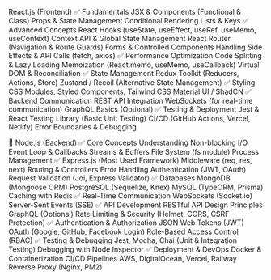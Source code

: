  React.js (Frontend)
✅ Fundamentals
JSX & Components (Functional & Class)
Props & State Management
Conditional Rendering
Lists & Keys
✅ Advanced Concepts
React Hooks (useState, useEffect, useRef, useMemo, useContext)
Context API & Global State Management
React Router (Navigation & Route Guards)
Forms & Controlled Components
Handling Side Effects & API Calls (fetch, axios)
✅ Performance Optimization
Code Splitting & Lazy Loading
Memoization (React.memo, useMemo, useCallback)
Virtual DOM & Reconciliation
✅ State Management
Redux Toolkit (Reducers, Actions, Store)
Zustand / Recoil (Alternative State Management)
✅ Styling
CSS Modules, Styled Components, Tailwind CSS
Material UI / ShadCN
✅ Backend Communication
REST API Integration
WebSockets (for real-time communication)
GraphQL Basics (Optional)
✅ Testing & Deployment
Jest & React Testing Library (Basic Unit Testing)
CI/CD (GitHub Actions, Vercel, Netlify)
Error Boundaries & Debugging



🔹 Node.js (Backend)
✅ Core Concepts
Understanding Non-blocking I/O
Event Loop & Callbacks
Streams & Buffers
File System (fs module)
Process Management
✅ Express.js (Most Used Framework)
Middleware (req, res, next)
Routing & Controllers
Error Handling
Authentication (JWT, OAuth)
Request Validation (Joi, Express Validator)
✅ Databases
MongoDB (Mongoose ORM)
PostgreSQL (Sequelize, Knex)
MySQL (TypeORM, Prisma)
Caching with Redis
✅ Real-Time Communication
WebSockets (Socket.io)
Server-Sent Events (SSE)
✅ API Development
RESTful API Design Principles
GraphQL (Optional)
Rate Limiting & Security (Helmet, CORS, CSRF Protection)
✅ Authentication & Authorization
JSON Web Tokens (JWT)
OAuth (Google, GitHub, Facebook Login)
Role-Based Access Control (RBAC)
✅ Testing & Debugging
Jest, Mocha, Chai (Unit & Integration Testing)
Debugging with Node Inspector
✅ Deployment & DevOps
Docker & Containerization
CI/CD Pipelines
AWS, DigitalOcean, Vercel, Railway
Reverse Proxy (Nginx, PM2)
